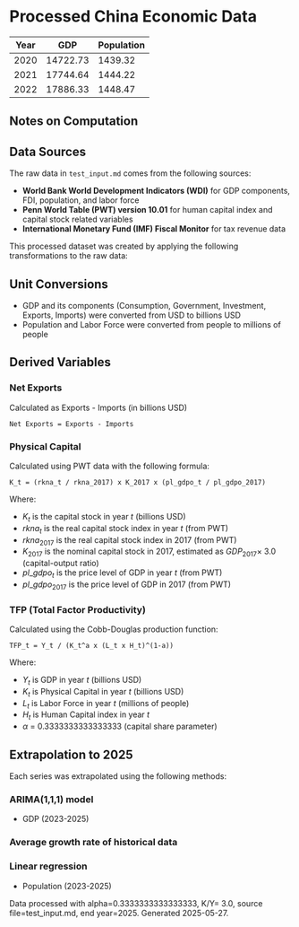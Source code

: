 # Processed China Economic Data

| Year | GDP      | Population |
| ---- | -------- | ---------- |
| 2020 | 14722.73 | 1439.32    |
| 2021 | 17744.64 | 1444.22    |
| 2022 | 17886.33 | 1448.47    |

## Notes on Computation

## Data Sources

The raw data in `test_input.md` comes from the following sources:

- **World Bank World Development Indicators (WDI)** for GDP components, FDI, population, and labor force
- **Penn World Table (PWT) version 10.01** for human capital index and capital stock related variables
- **International Monetary Fund (IMF) Fiscal Monitor** for tax revenue data

This processed dataset was created by applying the following transformations to the raw data:

## Unit Conversions

- GDP and its components (Consumption, Government, Investment, Exports, Imports) were converted from USD to billions USD
- Population and Labor Force were converted from people to millions of people

## Derived Variables

### Net Exports

Calculated as Exports - Imports (in billions USD)

```text
Net Exports = Exports - Imports
```

### Physical Capital

Calculated using PWT data with the following formula:

```text
K_t = (rkna_t / rkna_2017) x K_2017 x (pl_gdpo_t / pl_gdpo_2017)
```

Where:

- $K_t$ is the capital stock in year $t$ (billions USD)
- $rkna_t$ is the real capital stock index in year $t$ (from PWT)
- $rkna_{2017}$ is the real capital stock index in 2017 (from PWT)
- $K_{2017}$ is the nominal capital stock in 2017, estimated as
  $GDP_{2017} \times$ 3.0 (capital-output ratio)
- $pl\_gdpo_t$ is the price level of GDP in year $t$ (from PWT)
- $pl\_gdpo_{2017}$ is the price level of GDP in 2017 (from PWT)

### TFP (Total Factor Productivity)

Calculated using the Cobb-Douglas production function:

```text
TFP_t = Y_t / (K_t^a x (L_t x H_t)^(1-a))
```

Where:

- $Y_t$ is GDP in year $t$ (billions USD)
- $K_t$ is Physical Capital in year $t$ (billions USD)
- $L_t$ is Labor Force in year $t$ (millions of people)
- $H_t$ is Human Capital index in year $t$
- $\alpha$ = 0.3333333333333333 (capital share parameter)

## Extrapolation to 2025

Each series was extrapolated using the following methods:

### ARIMA(1,1,1) model

- GDP (2023-2025)

### Average growth rate of historical data

### Linear regression

- Population (2023-2025)

Data processed with alpha=0.3333333333333333, K/Y= 3.0, source file=test_input.md,
end year=2025. Generated 2025-05-27.
